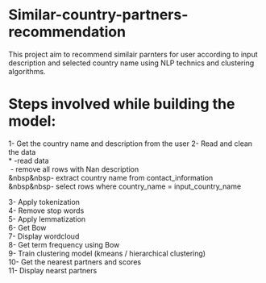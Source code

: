 # Similar-country-partners-recommendation

This project aim to recommend similair parnters for user according to input description and selected 
country name using NLP technics and clustering algorithms.

# Steps involved while building the model:
1-	Get the country name and description from the user
2-	Read and clean the data <br>
    * -read data<br>
    &nbsp;- remove all rows with Nan description<br>
    &nbsp&nbsp- extract country name from contact_information <br>
    &nbsp&nbsp- select rows where country_name = input_country_name<br>
       
3-	Apply tokenization<br>
4-	Remove stop words<br>
5-	Apply lemmatization <br>
6-	Get Bow<br>
7-	Display wordcloud<br>
8-	Get term frequency using Bow<br>
9-	Train clustering model (kmeans / hierarchical clustering)<br>
10-	Get the nearest partners and scores <br>
11-	Display nearst partners <br>





